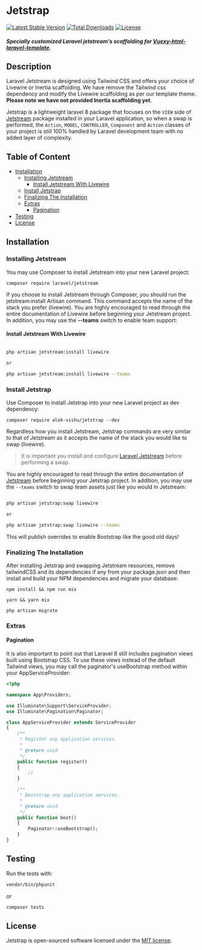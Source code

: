 # Jetstrap

[![Latest Stable Version](https://poser.pugx.org/alok-vishu/jetstrap/v)](//packagist.org/packages/alok-vishu/jetstrap)
[![Total Downloads](https://poser.pugx.org/alok-vishu/jetstrap/downloads)](//packagist.org/packages/alok-vishu/jetstrap)
[![License](https://poser.pugx.org/alok-vishu/jetstrap/license)](//packagist.org/packages/alok-vishu/jetstrap)

##### Specially customized Laravel jetstream's scaffolding for [Vuexy-html-laravel-template](https://themeforest.net/item/vuexy-vuejs-html-laravel-admin-dashboard-template/23328599).
  
## Description
Laravel Jetstream is designed using Tailwind CSS and offers your choice of Livewire or Inertia scaffolding. We have remove the Tailwind css dependency and modify the Livewire scaffolding as per our template theme. __Please note we have not provided Inertia  scaffolding yet__.

Jetstrap is a lightweight laravel 8 package that focuses on the `VIEW` side of [Jetstream](https://github.com/laravel/jetstream) package installed in your Laravel application, so when a swap is performed, the `Action`, `MODEL`, `CONTROLLER`, `Component` and `Action` classes of your project is still 100% handled by Laravel development team with no added layer of complexity.

## Table of Content
  * [Installation](#installation)
    + [Installing Jetstream](#installing-jetstream)
      - [Install Jetstream With Livewire](#install-jetstream-with-livewire)
    + [Install Jetstrap](#install-jetstrap)
    + [Finalizing The Installation](#finalizing-the-installation)
    + [Extras](#extras)
      - [Pagination](#pagination)
  * [Testing](#testing)
  * [License](#license)
  
  
## Installation

### Installing Jetstream

You may use Composer to install Jetstream into your new Laravel project:

```
composer require laravel/jetstream
```

If you choose to install Jetstream through Composer, you should run the jetstream:install Artisan command. This command accepts the name of the stack you prefer (livewire). You are highly encouraged to read through the entire documentation of Livewire before beginning your Jetstream project. In addition, you may use the __--teams__ switch to enable team support:

#### Install Jetstream With Livewire

```bash

php artisan jetstream:install livewire

or 

php artisan jetstream:install livewire --teams
```

### Install Jetstrap

Use Composer to install Jetstrap into your new Laravel project as dev dependency:

```
composer require alok-vishu/jetstrap --dev
```

Regardless how you install Jetstream, Jetstrap commands are very similar to that
of Jetstream as it accepts the name of the stack you would like to swap (livewire).

> It is important you install and configure [Laravel Jetstream](https://github.com/laravel/jetstream) before performing a swap.

You are highly encouraged to read through the entire documentation of [Jetstream](https://jetstream.laravel.com/1.x/introduction.html)
before beginning your Jetstrap project. In addition, you may use the `--teams` switch to swap team assets just like you would in Jetstream:

```bash

php artisan jetstrap:swap livewire

or

php artisan jetstrap:swap livewire --teams
```

This will publish overrides to enable Bootstrap like the good old days!

### Finalizing The Installation

After installing Jetstrap and swapping Jetstream resources, remove tailwindCSS and its dependencies if any from your package.json and then install and build your NPM dependencies and migrate your database:

```
npm install && npm run mix

yarn && yarn mix 

php artisan migrate
```


### Extras

#### Pagination

It is also important to point out that Laravel 8 still includes pagination views built using Bootstrap CSS. To use these views instead of the default Tailwind views, you may call the paginator's useBootstrap method within your AppServiceProvider:

```php
<?php

namespace App\Providers;

use Illuminate\Support\ServiceProvider;
use Illuminate\Pagination\Paginator;

class AppServiceProvider extends ServiceProvider
{
    /**
     * Register any application services.
     *
     * @return void
     */
    public function register()
    {
        //
    }

    /**
     * Bootstrap any application services.
     *
     * @return void
     */
    public function boot()
    {
        Paginator::useBootstrap();
    }
}
```
## Testing

Run the tests with:

```bash
vendor/bin/phpunit
```

or 

```bash
composer tests
```


## License
Jetstrap is open-sourced software licensed under the [MIT license](https://github.com/alok-vishu/jetstrap/blob/master/LICENSE).
